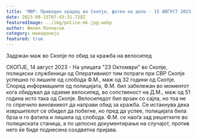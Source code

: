 ```yaml
---
title: 'МВР: Приведен крадец во Скопје, фатен на дело - 15 АВГУСТ 2023'
date: 2023-08-15T07:43:31.728Z
featuredImage: ../img/police-mk.jpg.webp
author: Филип Поповски
category: македонија
featured: true
---
```

Задржан маж во Скопје по обид за кражба на велосипед

СКОПЈЕ, 14 август 2023 - На улицата "23 Октомври" во Скопје, полициски службеници од Оперативниот тим потраги при СВР Скопје успешно го лишиле од слобода Ф.М., маж од 32 години од Скопје. 
Според информациите од полицијата, Ф.М. бил забележан во моментот кога обидувал да одземе велосипед, во сопственост на Д.М., маж од 51 година исто така од Скопје. 
Велосипедот бил врзан со сајла, но тоа не го спречило виновникот да направи обид за кражба. Се истакнува дека извршителот се обидел да побегне, но пред да успее, полицијата била брза и го фатила и лишила од слобода. 
Ф.М. се наоѓа зад решетките во полициската станица, а по целосно документирање на случајот, против него ќе биде поднесена соодветна пријава.
